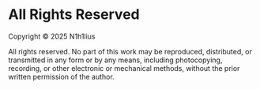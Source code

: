 # All Rights Reserved

Copyright © 2025 N1h1lius

All rights reserved. No part of this work may be reproduced, distributed, or transmitted in any form or by any means, 
including photocopying, recording, or other electronic or mechanical methods, without the prior written permission of the author.
